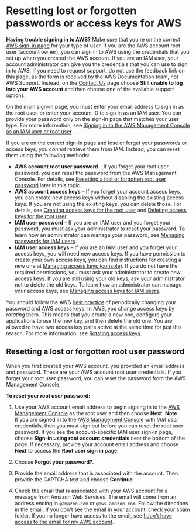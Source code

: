 # Resetting lost or forgotten passwords or access keys for AWS<a name="id_credentials_access-keys_retrieve"></a>

**Having trouble signing in to AWS?** Make sure that you're on the correct [AWS sign\-in page](console.md) for your type of user\. If you are the AWS account root user \(account owner\), you can sign in to AWS using the credentials that you set up when you created the AWS account\. If you are an IAM user, your account administrator can give you the credentials that you can use to sign in to AWS\. If you need to request support, do not use the feedback link on this page, as the form is received by the AWS Documentation team, not AWS Support\. Instead, on the [Contact Us](http://aws.amazon.com/contact-us/) page choose **Still unable to log into your AWS account** and then choose one of the available support options\.

On the main sign\-in page, you must enter your email address to sign in as the root user, or enter your account ID to sign in as an IAM user\. You can provide your password only on the sign\-in page that matches your user type\. For more information, see [Signing in to the AWS Management Console as an IAM user or root user](console.md)\.

If you are on the correct sign\-in page and lose or forget your passwords or access keys, you *cannot* retrieve them from IAM\. Instead, you can reset them using the following methods:
+ **AWS account root user password** – If you forget your root user password, you can reset the password from the AWS Management Console\. For details, see [Resetting a lost or forgotten root user password](#reset-root-password) later in this topic\.
+ **AWS account access keys** – If you forget your account access keys, you can create new access keys without disabling the existing access keys\. If you are not using the existing keys, you can delete those\. For details, see [Creating access keys for the root user](id_root-user.md#id_root-user_manage_add-key) and [Deleting access keys for the root user](id_root-user.md#id_root-user_manage_delete-key)\.
+ **IAM user password** – If you are an IAM user and you forget your password, you must ask your administrator to reset your password\. To learn how an administrator can manage your password, see [Managing passwords for IAM users](id_credentials_passwords_admin-change-user.md)\.
+ **IAM user access keys** – If you are an IAM user and you forget your access keys, you will need new access keys\. If you have permission to create your own access keys, you can find instructions for creating a new one at [Managing access keys \(console\)](id_credentials_access-keys.md#Using_CreateAccessKey)\. If you do not have the required permissions, you must ask your administrator to create new access keys\. If you are still using your old keys, ask your administrator not to delete the old keys\. To learn how an administrator can manage your access keys, see [Managing access keys for IAM users](id_credentials_access-keys.md)\.

You should follow the AWS [best practice](best-practices.md#rotate-credentials) of periodically changing your password and AWS access keys\. In AWS, you change access keys by *rotating* them\. This means that you create a new one, configure your applications to use the new key, and then delete the old one\. You are allowed to have two access key pairs active at the same time for just this reason\. For more information, see [Rotating access keys](id_credentials_access-keys.md#Using_RotateAccessKey)\.

## Resetting a lost or forgotten root user password<a name="reset-root-password"></a>

When you first created your AWS account, you provided an email address and password\. These are your AWS account root user credentials\. If you forget your root user password, you can reset the password from the AWS Management Console\.

**To reset your root user password:**

1. Use your AWS account email address to begin signing in to the [AWS Management Console](https://console.aws.amazon.com/) as the root user and then choose **Next**\.
**Note**  
 If you are signed in to the [AWS Management Console](https://console.aws.amazon.com/) with *IAM user* credentials, then you must sign out before you can reset the root user password\. If you see the account\-specific IAM user sign\-in page, choose **Sign\-in using root account credentials** near the bottom of the page\. If necessary, provide your account email address and choose **Next** to access the **Root user sign in** page\. 

1. Choose **Forgot your password?**\.

1. Provide the email address that is associated with the account\. Then provide the CAPTCHA text and choose **Continue**\.

1. Check the email that is associated with your AWS account for a message from Amazon Web Services\. The email will come from an address ending in `@amazon.com` or `@aws.amazon.com`\. Follow the directions in the email\. If you don't see the email in your account, check your spam folder\. If you no longer have access to the email, see [I don't have access to the email for my AWS account](troubleshoot_sign_in.md#troubleshoot_general_lost-root-creds)\.